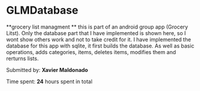 # GLMDatabase 


**grocery list managment ** this is part of an android group app (Grocery Litst). Only the database part that I have implemented is shown here, so I wont show others work and not to take credit for it. I have implemented the database for this app with sqlite, it first builds the database. As well as basic operations, adds categories, items, deletes items, modifies them and rerturns lists.

Submitted by: **Xavier Maldonado**

Time spent: **24** hours spent in total
